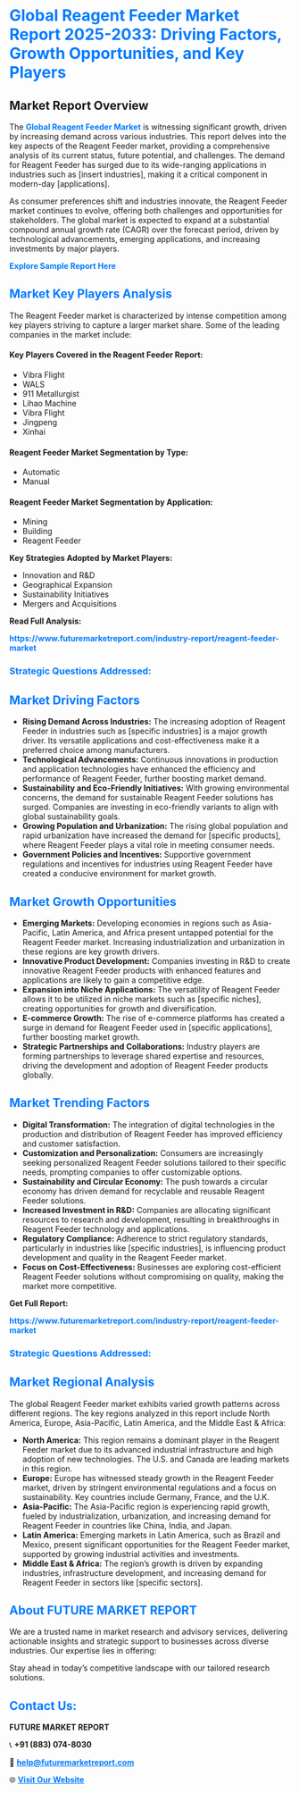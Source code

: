 <h1 style="color: #007BFF;">Global Reagent Feeder Market Report 2025-2033: Driving Factors, Growth Opportunities, and Key Players</h1>

<section id="overview">
<h2>Market Report Overview</h2>
<p>The <a href="https://www.futuremarketreport.com/industry-report/reagent-feeder-market" style="color: #007BFF; text-decoration: none;"><strong>Global Reagent Feeder Market</strong></a> is witnessing significant growth, driven by increasing demand across various industries. This report delves into the key aspects of the Reagent Feeder market, providing a comprehensive analysis of its current status, future potential, and challenges. The demand for Reagent Feeder has surged due to its wide-ranging applications in industries such as [insert industries], making it a critical component in modern-day [applications].</p>
<p>As consumer preferences shift and industries innovate, the Reagent Feeder market continues to evolve, offering both challenges and opportunities for stakeholders. The global market is expected to expand at a substantial compound annual growth rate (CAGR) over the forecast period, driven by technological advancements, emerging applications, and increasing investments by major players.</p>
</section>

<section id="overview">
<p><a href="https://www.futuremarketreport.com/request-sample/reportId=128272" style="color: #007BFF; text-decoration: none;"><strong>Explore Sample Report Here</strong></a></p>
</section>

<section id="key-players">
<h2 style="color: #007BFF;">Market Key Players Analysis</h2>
<p>The Reagent Feeder market is characterized by intense competition among key players striving to capture a larger market share. Some of the leading companies in the market include:</p>
<h4>Key Players Covered in the Reagent Feeder Report:</h4>
<ul><li>Vibra Flight</li><li>WALS</li><li>911 Metallurgist</li><li>Lihao Machine</li><li>Vibra Flight</li><li>Jingpeng</li><li>Xinhai</li></ul>
<h4>Reagent Feeder Market Segmentation by Type:</h4>
<ul><li>Automatic</li><li>Manual</li></ul>

<h4>Reagent Feeder Market Segmentation by Application:</h4>
<ul><li>Mining</li><li>Building</li><li>Reagent Feeder</li></ul>
<p><strong>Key Strategies Adopted by Market Players:</strong></p>
<ul>
<li>Innovation and R&D</li>
<li>Geographical Expansion</li>
<li>Sustainability Initiatives</li>
<li>Mergers and Acquisitions</li>
</ul>
</section>

<section>
<p><strong>Read Full Analysis: </strong></p><a href="https://www.futuremarketreport.com/industry-report/reagent-feeder-market" style="color: #007BFF; text-decoration: none;"><strong>https://www.futuremarketreport.com/industry-report/reagent-feeder-market</strong></a>
<h3 style="color: #007BFF;">Strategic Questions Addressed:</h3>
</section>

<section id="driving-factors">
<h2 style="color: #007BFF;">Market Driving Factors</h2>
<ul>
<li><strong>Rising Demand Across Industries:</strong> The increasing adoption of Reagent Feeder in industries such as [specific industries] is a major growth driver. Its versatile applications and cost-effectiveness make it a preferred choice among manufacturers.</li>
<li><strong>Technological Advancements:</strong> Continuous innovations in production and application technologies have enhanced the efficiency and performance of Reagent Feeder, further boosting market demand.</li>
<li><strong>Sustainability and Eco-Friendly Initiatives:</strong> With growing environmental concerns, the demand for sustainable Reagent Feeder solutions has surged. Companies are investing in eco-friendly variants to align with global sustainability goals.</li>
<li><strong>Growing Population and Urbanization:</strong> The rising global population and rapid urbanization have increased the demand for [specific products], where Reagent Feeder plays a vital role in meeting consumer needs.</li>
<li><strong>Government Policies and Incentives:</strong> Supportive government regulations and incentives for industries using Reagent Feeder have created a conducive environment for market growth.</li>
</ul>
</section>

<section id="growth-opportunities">
<h2 style="color: #007BFF;">Market Growth Opportunities</h2>
<ul>
<li><strong>Emerging Markets:</strong> Developing economies in regions such as Asia-Pacific, Latin America, and Africa present untapped potential for the Reagent Feeder market. Increasing industrialization and urbanization in these regions are key growth drivers.</li>
<li><strong>Innovative Product Development:</strong> Companies investing in R&D to create innovative Reagent Feeder products with enhanced features and applications are likely to gain a competitive edge.</li>
<li><strong>Expansion into Niche Applications:</strong> The versatility of Reagent Feeder allows it to be utilized in niche markets such as [specific niches], creating opportunities for growth and diversification.</li>
<li><strong>E-commerce Growth:</strong> The rise of e-commerce platforms has created a surge in demand for Reagent Feeder used in [specific applications], further boosting market growth.</li>
<li><strong>Strategic Partnerships and Collaborations:</strong> Industry players are forming partnerships to leverage shared expertise and resources, driving the development and adoption of Reagent Feeder products globally.</li>
</ul>
</section>

<section id="trending-factors">
<h2 style="color: #007BFF;">Market Trending Factors</h2>
<ul>
<li><strong>Digital Transformation:</strong> The integration of digital technologies in the production and distribution of Reagent Feeder has improved efficiency and customer satisfaction.</li>
<li><strong>Customization and Personalization:</strong> Consumers are increasingly seeking personalized Reagent Feeder solutions tailored to their specific needs, prompting companies to offer customizable options.</li>
<li><strong>Sustainability and Circular Economy:</strong> The push towards a circular economy has driven demand for recyclable and reusable Reagent Feeder solutions.</li>
<li><strong>Increased Investment in R&D:</strong> Companies are allocating significant resources to research and development, resulting in breakthroughs in Reagent Feeder technology and applications.</li>
<li><strong>Regulatory Compliance:</strong> Adherence to strict regulatory standards, particularly in industries like [specific industries], is influencing product development and quality in the Reagent Feeder market.</li>
<li><strong>Focus on Cost-Effectiveness:</strong> Businesses are exploring cost-efficient Reagent Feeder solutions without compromising on quality, making the market more competitive.</li>
</ul>
</section>

<section>
<p><strong>Get Full Report: </strong></p><a href="https://www.futuremarketreport.com/industry-report/reagent-feeder-market" style="color: #007BFF; text-decoration: none;"><strong>https://www.futuremarketreport.com/industry-report/reagent-feeder-market</strong></a>
<h3 style="color: #007BFF;">Strategic Questions Addressed:</h3>
</section>


<section id="regional-analysis">
<h2 style="color: #007BFF;">Market Regional Analysis</h2>
<p>The global Reagent Feeder market exhibits varied growth patterns across different regions. The key regions analyzed in this report include North America, Europe, Asia-Pacific, Latin America, and the Middle East & Africa:</p>
<ul>
<li><strong>North America:</strong> This region remains a dominant player in the Reagent Feeder market due to its advanced industrial infrastructure and high adoption of new technologies. The U.S. and Canada are leading markets in this region.</li>
<li><strong>Europe:</strong> Europe has witnessed steady growth in the Reagent Feeder market, driven by stringent environmental regulations and a focus on sustainability. Key countries include Germany, France, and the U.K.</li>
<li><strong>Asia-Pacific:</strong> The Asia-Pacific region is experiencing rapid growth, fueled by industrialization, urbanization, and increasing demand for Reagent Feeder in countries like China, India, and Japan.</li>
<li><strong>Latin America:</strong> Emerging markets in Latin America, such as Brazil and Mexico, present significant opportunities for the Reagent Feeder market, supported by growing industrial activities and investments.</li>
<li><strong>Middle East & Africa:</strong> The region’s growth is driven by expanding industries, infrastructure development, and increasing demand for Reagent Feeder in sectors like [specific sectors].</li>
</ul>
</section>

<footer>
<h2 style="color: #007BFF;">About FUTURE MARKET REPORT</h2>
<p>We are a trusted name in market research and advisory services, delivering actionable insights and strategic support to businesses across diverse industries. Our expertise lies in offering:</p>

<p>Stay ahead in today’s competitive landscape with our tailored research solutions.</p>

<h2 style="color: #007BFF;">Contact Us:</h2>
<p><strong>FUTURE MARKET REPORT</strong></p>
<p>📞 <strong>+91 (883) 074-8030</strong></p>
<p>📧 <strong><a href="mailto:help@futuremarketreport.com" style="color: #007BFF;">help@futuremarketreport.com</a></strong></p>
<p>🌐 <strong><a href="https://www.futuremarketreport.com/" style="color: #007BFF;">Visit Our Website</a></strong></p>
</footer>